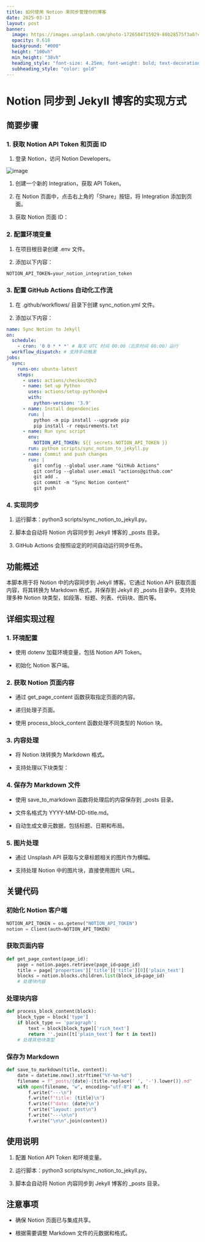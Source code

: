 ```yaml
---
title: 如何使用 Notion 来同步管理你的博客
date: 2025-03-13
layout: post
banner:
  image: https://images.unsplash.com/photo-1726504715929-80b28575f3a0?crop=entropy&cs=tinysrgb&fit=max&fm=jpg&ixid=M3w2OTIwMzJ8MHwxfHJhbmRvbXx8fHx8fHx8fDE3NDE5MDQyODF8&ixlib=rb-4.0.3&q=80&w=1080
  opacity: 0.618
  background: "#000"
  height: "100vh"
  min_height: "38vh"
  heading_style: "font-size: 4.25em; font-weight: bold; text-decoration: underline"
  subheading_style: "color: gold"
---
```


# Notion 同步到 Jekyll 博客的实现方式

## 简要步骤

### 1. 获取 Notion API Token 和页面 ID

1. 登录 Notion，访问 Notion Developers。

![image](https://prod-files-secure.s3.us-west-2.amazonaws.com/a7a0cc5a-89b9-4cda-8686-1fba0ca52f40/d19c1afe-dea5-4312-9333-786b0ba83054/image.png?X-Amz-Algorithm=AWS4-HMAC-SHA256&X-Amz-Content-Sha256=UNSIGNED-PAYLOAD&X-Amz-Credential=ASIAZI2LB46622OCGOEF%2F20250313%2Fus-west-2%2Fs3%2Faws4_request&X-Amz-Date=20250313T221800Z&X-Amz-Expires=3600&X-Amz-Security-Token=IQoJb3JpZ2luX2VjEJb%2F%2F%2F%2F%2F%2F%2F%2F%2F%2FwEaCXVzLXdlc3QtMiJGMEQCIAnP2u12sk30OSPldZAasU%2FNJOZh5yWjmlHxwM%2BqniX1AiALn5%2FuqkROni6JVObcRC8GJLSmSOPle%2B%2FDqztJm7UefiqIBAjf%2F%2F%2F%2F%2F%2F%2F%2F%2F%2F8BEAAaDDYzNzQyMzE4MzgwNSIMFSA%2FaWTjoH9O3q4PKtwD5XaGsTzdqWu%2B7uq4sF%2Bu%2BuuwAwlIdzbmcJ6XtimfRweNdTQ4ZUnh0%2Btooz4nTLBAOEQd8Lknr2Kn9aLtq7l41R3j%2FJBWMga1dCduiR0EyzwM0zaSe01JZF1m1ysLphd4tg4o8nYJ%2FnoNQyab5A%2B1uhj48b18HMX5bVpkMq5WPTMGudiomvORu%2BadTIrpKUSALfoxdh6vR5ibjPKK6lMSCRDjKYJm546rGzNbQA0%2B20cOq2drZUnPjP0sI8eWihsruW2T%2FVjMGZPRVKOXRPZylavjXzo9ux8b0%2FIhk34vgJ%2BxYbsEkQ4W%2FuZ%2FrfDDrqa%2BADoWyJi4u9LeNp%2BZLz4hoxqAK%2FqBA5exhoNqV1oNPh6L%2FkM6xJjTIjKInvSHijk%2FhubDYJ%2FtE6Uj2BujfwgaWJvs4kbf5UWAGlWGzADJOSuWsRRti59%2FMMSW6DucGbSNL5sF8oRzD8n2lKAi4o4Mo%2Fpx8OCOdw1PEG8KEHWcANW9tx4pmGO6xP3OWQBPObJa4mhpkHs5UFMlPLdnJNH5oQn9SOqFnsmfTQIgWhzcAN2Yszw8GO7LevCoZRXxO3Ii%2BhUXUkBmvN4p8hXsqDsNJk9Ag0PfpKYj1cHv87jBJB7xOUCQd7hXzg%2BJs0kw27HNvgY6pgEl3cyeLQkHSN8Jq2gd6a5LyWQ0iDnv%2FgAxLawHjRxMcHnIEWdNOpZmw7O8Zt3v%2B3ehPVxcF%2F5FHTQQ6Y2nqbaA7yoS60R6nFvkIwNxsR7Xaix3wgEYmfHykm0hY1KHWVcFXXiIiN61ZV4g%2Bya%2BnJGtnEOJaFojQzypLV2Mx%2FAIoeJieO4IrJ58%2FsMj4GF2ji9SoeqptvmyWYVVorq0Kd1TD6OCE1v9&X-Amz-Signature=6bfba258954978db8ba7512d7be469a3d82f73331f8d5bc55005a9d17c35333c&X-Amz-SignedHeaders=host&x-id=GetObject)

1. 创建一个新的 Integration，获取 API Token。

1. 在 Notion 页面中，点击右上角的「Share」按钮，将 Integration 添加到页面。

1. 获取 Notion 页面 ID：


### 2. 配置环境变量

1. 在项目根目录创建 .env 文件。

1. 添加以下内容：

```javascript
NOTION_API_TOKEN=your_notion_integration_token
```

### 3. 配置 GitHub Actions 自动化工作流

1. 在 .github/workflows/ 目录下创建 sync_notion.yml 文件。

1. 添加以下内容：

```yaml
name: Sync Notion to Jekyll
on:
  schedule:
    - cron: '0 0 * * *' # 每天 UTC 时间 00:00（北京时间 08:00）运行
  workflow_dispatch: # 支持手动触发
jobs:
  sync:
    runs-on: ubuntu-latest
    steps:
      - uses: actions/checkout@v3
      - name: Set up Python
        uses: actions/setup-python@v4
        with:
          python-version: '3.9'
      - name: Install dependencies
        run: |
          python -m pip install --upgrade pip
          pip install -r requirements.txt
      - name: Run sync script
        env:
          NOTION_API_TOKEN: ${{ secrets.NOTION_API_TOKEN }}
        run: python scripts/sync_notion_to_jekyll.py
      - name: Commit and push changes
        run: |
          git config --global user.name "GitHub Actions"
          git config --global user.email "actions@github.com"
          git add .
          git commit -m "Sync Notion content"
          git push
```

### 4. 实现同步

1. 运行脚本：python3 scripts/sync_notion_to_jekyll.py。

1. 脚本会自动将 Notion 内容同步到 Jekyll 博客的 _posts 目录。

1. GitHub Actions 会按照设定的时间自动运行同步任务。

## 功能概述

本脚本用于将 Notion 中的内容同步到 Jekyll 博客。它通过 Notion API 获取页面内容，将其转换为 Markdown 格式，并保存到 Jekyll 的 _posts 目录中。支持处理多种 Notion 块类型，如段落、标题、列表、代码块、图片等。

## 详细实现过程

### 1. 环境配置

- 使用 dotenv 加载环境变量，包括 Notion API Token。

- 初始化 Notion 客户端。

### 2. 获取 Notion 页面内容

- 通过 get_page_content 函数获取指定页面的内容。

- 递归处理子页面。

- 使用 process_block_content 函数处理不同类型的 Notion 块。

### 3. 内容处理

- 将 Notion 块转换为 Markdown 格式。

- 支持处理以下块类型：


### 4. 保存为 Markdown 文件

- 使用 save_to_markdown 函数将处理后的内容保存到 _posts 目录。

- 文件名格式为 YYYY-MM-DD-title.md。

- 自动生成文章元数据，包括标题、日期和布局。

### 5. 图片处理

- 通过 Unsplash API 获取与文章标题相关的图片作为横幅。

- 支持处理 Notion 中的图片块，直接使用图片 URL。

## 关键代码

### 初始化 Notion 客户端

```python
NOTION_API_TOKEN = os.getenv("NOTION_API_TOKEN")
notion = Client(auth=NOTION_API_TOKEN)
```

### 获取页面内容

```python
def get_page_content(page_id):
    page = notion.pages.retrieve(page_id=page_id)
    title = page['properties']['title']['title'][0]['plain_text']
    blocks = notion.blocks.children.list(block_id=page_id)
    # 处理块内容
```

### 处理块内容

```python
def process_block_content(block):
    block_type = block['type']
    if block_type == 'paragraph':
        text = block[block_type]['rich_text']
        return ''.join([t['plain_text'] for t in text])
    # 处理其他块类型
```

### 保存为 Markdown

```python
def save_to_markdown(title, content):
    date = datetime.now().strftime("%Y-%m-%d")
    filename = f"_posts/{date}-{title.replace(' ', '-').lower()}.md"
    with open(filename, "w", encoding="utf-8") as f:
        f.write("---\n")
        f.write(f"title: {title}\n")
        f.write(f"date: {date}\n")
        f.write("layout: post\n")
        f.write("---\n\n")
        f.write("\n\n".join(content))
```

## 使用说明

1. 配置 Notion API Token 和环境变量。

1. 运行脚本：python3 scripts/sync_notion_to_jekyll.py。

1. 脚本会自动将 Notion 内容同步到 Jekyll 博客的 _posts 目录。

## 注意事项

- 确保 Notion 页面已与集成共享。

- 根据需要调整 Markdown 文件的元数据和格式。